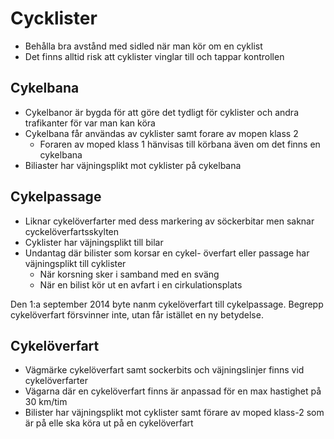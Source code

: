 # Cycklister

* Behålla bra avstånd med sidled när man kör om en cyklist
* Det finns alltid risk att cyklister vinglar till och tappar kontrollen

## Cykelbana

* Cykelbanor är bygda för att göre det tydligt för cyklister och andra trafikanter för var man kan köra
* Cykelbana får användas av cyklister samt forare av mopen klass 2
  * Foraren av moped klass 1 hänvisas till körbana även om det finns en cykelbana
* Biliaster har väjningsplikt mot cyklister på cykelbana

## Cykelpassage

* Liknar cykelöverfarter med dess markering av söckerbitar men saknar cyckelöverfartsskylten
* Cyklister har väjningsplikt till bilar
* Undantag där bilister som korsar en cykel- överfart eller passage har väjningsplikt till cyklister
  * När korsning sker i samband med en sväng
  * När en bilist kör ut en avfart i en cirkulationsplats

Den 1:a september 2014 byte nanm cykelöverfart till cykelpassage. Begrepp cykelöverfart försvinner inte, utan får istället en ny betydelse.

## Cykelöverfart

* Vägmärke cykelöverfart samt sockerbits och väjningslinjer finns vid cykelöverfarter
* Vägarna där en cykelöverfart finns är anpassad för en max hastighet på 30 km/tim
* Bilister har väjningsplikt mot cyklister samt förare av moped klass-2 som är på elle ska köra ut på en cykelöverfart
